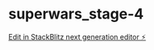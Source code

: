 # superwars_stage-4

[Edit in StackBlitz next generation editor ⚡️](https://stackblitz.com/~/github.com/mukundmadhav-kalvium/superwars_stage-4)